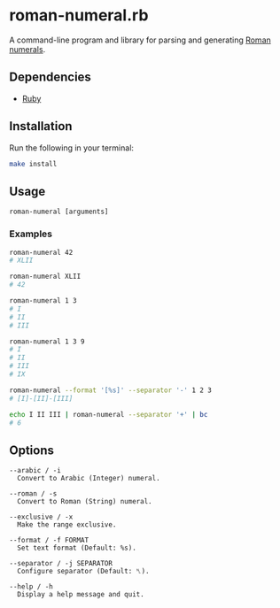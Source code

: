# roman-numeral.rb

A command-line program and library for parsing and generating [Roman numerals].

[Roman numerals]: https://en.wikipedia.org/wiki/Roman_numerals

## Dependencies

- [Ruby]

[Ruby]: https://ruby-lang.org

## Installation

Run the following in your terminal:

``` sh
make install
```

## Usage

```
roman-numeral [arguments]
```

### Examples

``` sh
roman-numeral 42
# XLII
```

``` sh
roman-numeral XLII
# 42
```

``` sh
roman-numeral 1 3
# I
# II
# III
```

``` sh
roman-numeral 1 3 9
# I
# II
# III
# IX
```

``` sh
roman-numeral --format '[%s]' --separator '-' 1 2 3
# [I]-[II]-[III]
```

``` sh
echo I II III | roman-numeral --separator '+' | bc
# 6
```

## Options

```
--arabic / -i
  Convert to Arabic (Integer) numeral.

--roman / -s
  Convert to Roman (String) numeral.

--exclusive / -x
  Make the range exclusive.

--format / -f FORMAT
  Set text format (Default: %s).

--separator / -j SEPARATOR
  Configure separator (Default: ␤).

--help / -h
  Display a help message and quit.
```
